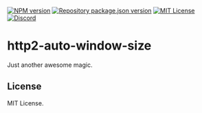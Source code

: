[![NPM version](https://img.shields.io/npm/v/http2-auto-window-size?color=%23cb3837&style=flat-square)](https://www.npmjs.com/package/http2-auto-window-size)
[![Repository package.json version](https://img.shields.io/github/package-json/v/vilic/http2-auto-window-size?color=%230969da&label=repo&style=flat-square)](./package.json)
[![MIT License](https://img.shields.io/badge/license-MIT-999999?style=flat-square)](./LICENSE)
[![Discord](https://img.shields.io/badge/chat-discord-5662f6?style=flat-square)](https://discord.gg/wEVn2qcf8h)

# http2-auto-window-size

Just another awesome magic.

## License

MIT License.
